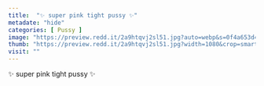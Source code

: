 ```yaml
---
title:  "✨ super pink tight pussy ✨"
metadate: "hide"
categories: [ Pussy ]
image: "https://preview.redd.it/2a9htqvj2sl51.jpg?auto=webp&s=0f4a653d4d4b288d55b2ddb7b1725ded3832dfca"
thumb: "https://preview.redd.it/2a9htqvj2sl51.jpg?width=1080&crop=smart&auto=webp&s=03e85d31b92e8988722fb5b81070d97f0c4e23f6"
visit: ""
---
```

✨ super pink tight pussy ✨
